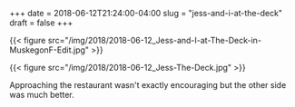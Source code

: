 +++
date = 2018-06-12T21:24:00-04:00
slug = "jess-and-i-at-the-deck"
draft = false
+++

{{< figure src="/img/2018/2018-06-12_Jess-and-I-at-The-Deck-in-MuskegonF-Edit.jpg" >}}

{{< figure src="/img/2018/2018-06-12_Jess-The-Deck.jpg" >}}

Approaching the restaurant wasn't exactly encouraging but the other side was
much better.

